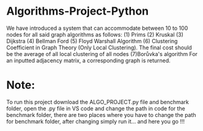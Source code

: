# Algorithms-Project-Python

We have introduced a system that can accommodate between 10 to 100 nodes for all said
graph algorithms as follows:
(1) Prims
(2) Kruskal
(3) Dijkstra
(4) Bellman Ford
(5) Floyd Warshall Algorithm
(6) Clustering Coefficient in Graph Theory (Only Local Clustering). The final cost should be the
average of all local clustering of all nodes
(7)Borůvka's algorithm
For an inputted adjacency matrix, a corresponding graph is returned. 

# Note:
To run this project download the ALGO_PROJECT.py file and benchmark folder, open the .py file in VS code and change the path in code for the benchmark folder, there are two places where you have to change the path for benchmark folder, after changing simply run it... and here you go !!!
